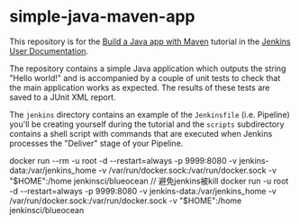 # simple-java-maven-app

This repository is for the
[Build a Java app with Maven](https://jenkins.io/doc/tutorials/build-a-java-app-with-maven/)
tutorial in the [Jenkins User Documentation](https://jenkins.io/doc/).

The repository contains a simple Java application which outputs the string
"Hello world!" and is accompanied by a couple of unit tests to check that the
main application works as expected. The results of these tests are saved to a
JUnit XML report.

The `jenkins` directory contains an example of the `Jenkinsfile` (i.e. Pipeline)
you'll be creating yourself during the tutorial and the `scripts` subdirectory
contains a shell script with commands that are executed when Jenkins processes
the "Deliver" stage of your Pipeline.

docker run --rm  -u root -d --restart=always -p 9999:8080 -v jenkins-data:/var/jenkins_home -v /var/run/docker.sock:/var/run/docker.sock -v "$HOME":/home jenkinsci/blueocean
// 避免jenkins被kill
docker run -u root -d --restart=always -p 9999:8080 -v jenkins-data:/var/jenkins_home -v /var/run/docker.sock:/var/run/docker.sock -v "$HOME":/home jenkinsci/blueocean
